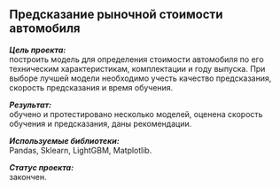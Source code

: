 ## Предсказание рыночной стоимости автомобиля
***Цель проекта:***  
построить модель для определения стоимости автомобиля по его техническим характеристикам, комплектации и году выпуска.  При выборе лучшей модели необходимо учесть качество предсказания, скорость предсказания и время обучения.  

***Результат:***  
обучено и протестировано несколько моделей, оценена скорость обучения и предсказания, даны рекомендации.  

***Используемые библиотеки:***  
Pandas, Sklearn, LightGBM, Matplotlib.  

***Статус проекта:***  
закончен.
